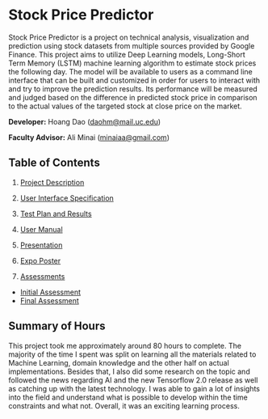 # **Stock Price Predictor**


Stock Price Predictor is a project on technical analysis, visualization and prediction using stock datasets from multiple sources provided by Google Finance. This project aims to utilize Deep Learning models, Long-Short Term Memory (LSTM) machine learning algorithm to estimate stock prices the following day.
The model will be available to users as a command line interface that can be built and customized in order for users to interact with and try to improve the prediction results. Its performance will be measured and judged based on the difference in predicted stock price in comparison to the actual values of the targeted stock at close price on the market.

**Developer:**  Hoang Dao ([daohm@mail.uc.edu](mailto:daohm@mail.uc.edu))

**Faculty Advisor:**  Ali Minai ([minaiaa@gmail.com](mailto:minaiaa@gmail.com))

## Table of Contents

1. [Project Description](https://github.com/stevenminhhoang/Senior-Design/blob/master/Documents/Project%20Description/Project-Description.md)

2. [User Interface Specification](https://github.com/stevenminhhoang/Senior-Design/blob/master/Documents/User%20Interface%20Specification/User_Interface_Specification.md)

3. [Test Plan and Results](https://github.com/stevenminhhoang/Senior-Design/blob/master/Documents/Test%20Plan%20and%20Results/Test%20Plan%20and%20Results.pdf)

4.  [User Manual](https://github.com/stevenminhhoang/Senior-Design/blob/master/Documents/User%20Manual/User_Manual.md)

5.  [Presentation](https://github.com/stevenminhhoang/Senior-Design/blob/master/Documents/Presentation/Senior%20Design%20Presentation.pptx)

6.  [Expo Poster](https://github.com/stevenminhhoang/Senior-Design/blob/master/Documents/Expo%20Poster/Expo%20Poster.pdf)

7.  [Assessments](https://github.com/stevenminhhoang/Senior-Design/tree/master/Documents/Assessments)
   - [Initial Assessment](https://github.com/stevenminhhoang/Senior-Design/blob/master/Documents/Assessments/Initial%20Self-Assessments.pdf)
   - [Final Assessment](https://github.com/stevenminhhoang/Senior-Design/blob/master/Documents/Assessments/Final%20Self-Assessments.pdf)


## Summary of Hours

This project took me approximately around 80 hours to complete. The majority of the time I spent was split on learning all the materials related to Machine Learning, domain knowledge and the other half on actual implementations. Besides that, I also did some research on the topic and followed the news regarding AI and the new Tensorflow 2.0 release as well as catching up with the latest technology. I was able to gain a lot of insights into the field and understand what is possible to develop within the time constraints and what not. Overall, it was an exciting learning process.
